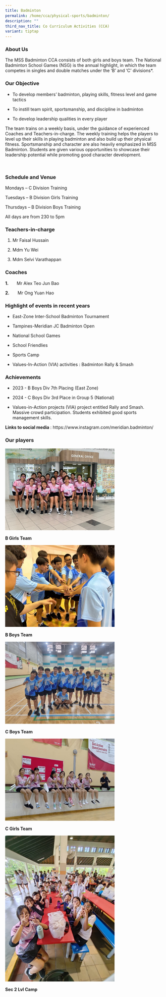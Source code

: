 ```yaml
---
title: Badminton
permalink: /home/cca/physical-sports/badminton/
description: ""
third_nav_title: Co Curriculum Activities (CCA)
variant: tiptap
---
```

<h3>About Us</h3>
<p></p>
<p>The MSS Badminton CCA consists of both girls and boys team. The National
Badminton School Games (NSG) is the annual highlight, in which the team
competes in singles and double matches under the ‘B’ and ‘C’ divisions*.</p>
<h3>Our Objective</h3>
<ul data-tight="true" class="tight">
<li>
<p>To develop members’ badminton, playing skills, fitness level and game
tactics</p>
</li>
<li>
<p>To instill team spirit, sportsmanship, and discipline in badminton</p>
</li>
<li>
<p>To develop leadership qualities in every player</p>
</li>
</ul>
<p>The team trains on a weekly basis, under the guidance of experienced Coaches
and Teachers-in-charge. The weekly training helps the players to level
up their skills in playing badminton and also build up their physical fitness.
Sportsmanship and character are also heavily emphasized in MSS Badminton.
Students are given various opportunities to showcase their leadership potential
while promoting good character development.</p>
<p>&nbsp;</p>
<h3>Schedule and Venue</h3>
<p>Mondays – C Division Training</p>
<p>Tuesdays – B Division Girls Training</p>
<p>Thursdays – B Division Boys Training</p>
<p>All days are from 230 to 5pm</p>
<h3>Teachers-in-charge</h3>
<ol data-tight="true" class="tight">
<li>
<p>Mr Faisal Hussain</p>
</li>
<li>
<p>Mdm Yu Wei</p>
</li>
<li>
<p>Mdm Selvi Varathappan</p>
</li>
</ol>
<h3>Coaches</h3>
<p><strong>1.&nbsp;&nbsp;&nbsp;&nbsp;&nbsp;&nbsp;&nbsp; </strong>Mr Alex
Teo Jun Bao</p>
<p><strong>2.&nbsp;&nbsp;&nbsp;&nbsp;&nbsp;&nbsp;&nbsp; </strong>Mr Ong Yuan
Hao</p>
<h3>Highlight of events in recent years</h3>
<ul data-tight="true" class="tight">
<li>
<p>East-Zone Inter-School Badminton Tournament</p>
</li>
<li>
<p>Tampines-Meridian JC Badminton Open</p>
</li>
<li>
<p>National School Games</p>
</li>
<li>
<p>School Friendlies</p>
</li>
<li>
<p>Sports Camp</p>
</li>
<li>
<p>Values-In-Action (VIA) activities : Badminton Rally &amp; Smash</p>
</li>
</ul>
<h3>Achievements</h3>
<ul data-tight="true" class="tight">
<li>
<p>2023 - B Boys Div 7th Placing (East Zone)</p>
</li>
<li>
<p>2024 - C Boys Div 3rd Place in Group 5 (National)</p>
</li>
<li>
<p>Values-in-Action projects (VIA) project entitled Rally and Smash. Massive
crowd participation. Students exhibited good sports management skills.</p>
</li>
</ul>
<p></p>
<p><strong>Links to social media </strong>: <a rel="noopener noreferrer nofollow" target="_blank">https://www.instagram.com/meridian.badminton/</a>
</p>
<h3><strong>Our players</strong></h3>
<p></p>
<div class="isomer-image-wrapper">
<img style="width: 70%;" height="auto" width="100%" alt="B girls" src="/images/CCA/Badminton 2024/B_girls.jpg">
</div>
<p><strong>B Girls Team</strong>
</p>
<p></p>
<div class="isomer-image-wrapper">
<img style="width: 70%;" height="auto" width="100%" alt="B boys Team" src="/images/CCA/Badminton 2024/B_boys.jpg">
</div>
<p><strong>B Boys Team</strong>
</p>
<p></p>
<div class="isomer-image-wrapper">
<img style="width: 70%;" height="auto" width="100%" alt="C boys team" src="/images/CCA/Badminton 2024/C_boys.jpg">
</div>
<p><strong>C Boys Team</strong>
</p>
<p></p>
<div class="isomer-image-wrapper">
<img style="width: 70%;" height="auto" width="100%" alt="C girls team" src="/images/CCA/Badminton 2024/C_girls.jpg">
</div>
<p><strong>C Girls Team</strong>
</p>
<p></p>
<div class="isomer-image-wrapper">
<img style="width: 70%;" height="auto" width="100%" alt="Sec 2 Level Camp" src="/images/CCA/Badminton 2024/Sec_2_lvl_cmp.jpg">
</div>
<p><strong>Sec 2 Lvl Camp</strong>
</p>
<p></p>
<p></p>
<p></p>
